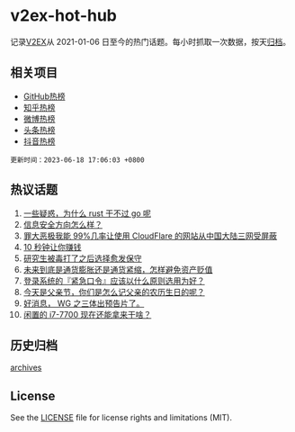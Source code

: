 # v2ex-hot-hub

 记录[V2EX](https://www.v2ex.com/)从 2021-01-06 日至今的热门话题。每小时抓取一次数据，按天[归档](archives)。
 
 ## 相关项目

- [GitHub热榜](https://github.com/snaildev/github-hot-hub)
- [知乎热榜](https://github.com/snaildev/zhihu-hot-hub)
- [微博热榜](https://github.com/snaildev/weibo-hot-hub)
- [头条热榜](https://github.com/snaildev/toutiao-hot-hub)
- [抖音热榜](https://github.com/snaildev/douyin-hot-hub)


 `更新时间：2023-06-18 17:06:03 +0800`

## 热议话题

1. [一些疑惑，为什么 rust 干不过 go 呢](https://www.v2ex.com/t/949560)
1. [信息安全方向怎么样？](https://www.v2ex.com/t/949584)
1. [罪大恶极我能 99%几率让使用 CloudFlare 的网站从中国大陆三网受屏蔽](https://www.v2ex.com/t/949599)
1. [10 秒钟让你赚钱](https://www.v2ex.com/t/949675)
1. [研究生被毒打了之后选择愈发保守](https://www.v2ex.com/t/949652)
1. [未来到底是通货膨胀还是通货紧缩，怎样避免资产贬值](https://www.v2ex.com/t/949580)
1. [登录系统的『紧急口令』应该以什么原则选用为好？](https://www.v2ex.com/t/949658)
1. [今天是父亲节，你们是怎么记父亲的农历生日的呢？](https://www.v2ex.com/t/949641)
1. [好消息， WG 之三体出预告片了。](https://www.v2ex.com/t/949690)
1. [闲置的 i7-7700 现在还能拿来干啥？](https://www.v2ex.com/t/949665)

## 历史归档

[archives](archives)

## License

See the [LICENSE](LICENSE) file for license rights and limitations (MIT).
